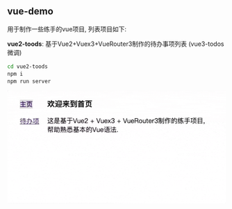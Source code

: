 ## vue-demo

用于制作一些练手的vue项目, 列表项目如下:

**vue2-toods**: 基于Vue2+Vuex3+VueRouter3制作的待办事项列表 (vue3-todos微调)
```bash
cd vue2-toods
npm i
npm run server
```

![vue2-toods.gif](https://github.com/tswcbyy1107/vue-demo/blob/master/assets/vu2-todos.gif)